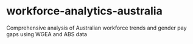 # workforce-analytics-australia
Comprehensive analysis of Australian workforce trends and gender pay gaps using WGEA and ABS data

